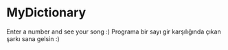 # MyDictionary
Enter a number and see your song :)
Programa bir sayı gir karşılığında çıkan şarkı sana gelsin :)
